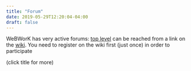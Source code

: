 ```yaml
---
title: "Forum"
date: 2019-05-29T12:20:04-04:00
draft: false 
---
```


WeBWorK has  very active forums:
[top level](http://webwork.maa.org/moodle/mod/forum/index.php?id=3) can be reached from a link
on the [wiki](webwork.maa.org/wiki).   You need to register on the wiki first (just once) in order to participate

(click title for more)
<!--more-->

